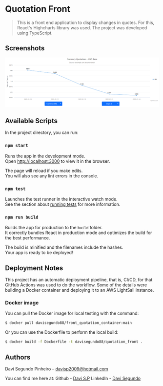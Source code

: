 # Quotation Front

> This is a front end application to display changes in quotes. For this, React's Highcharts library was used. The project was developed using TypeScript.

## Screenshots

<p align='center'>
    <img src='./docs/app-front.png'>
</p>

## Available Scripts

In the project directory, you can run:

### `npm start`

Runs the app in the development mode.\
Open [http://localhost:3000](http://localhost:3000) to view it in the browser.

The page will reload if you make edits.\
You will also see any lint errors in the console.

### `npm test`

Launches the test runner in the interactive watch mode.\
See the section about [running tests](https://facebook.github.io/create-react-app/docs/running-tests) for more information.

### `npm run build`

Builds the app for production to the `build` folder.\
It correctly bundles React in production mode and optimizes the build for the best performance.

The build is minified and the filenames include the hashes.\
Your app is ready to be deployed!

## Deployment Notes

This project has an automatic deployment pipeline, that is, CI/CD, for that GitHub Actions was used to do the workflow. Some of the details were building a Docker container and deploying it to an AWS LightSail instance.

### Docker image

You can pull the Docker image for local testing with the command:

```sh
$ docker pull davisegundo88/front_quotation_container:main
```

Or you can use the Dockerfile to perform the local build:

```sh
$ docker build -f Dockerfile -t davisegundo88/quotation_front .
```

## Authors

Davi Segundo Pinheiro – davisp2009@hotmail.com

You can find me here at: 
Github - [Davi S.P](https://github.com/DaviSegundo)
LinkedIn - [Davi Segundo](https://www.linkedin.com/in/davi-segundo-881401210/)